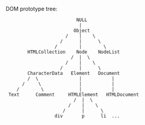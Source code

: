 DOM prototype tree:

                              NULL
                               |
                             Object
                          /    |    \
                        /      |      \
                      /        |        \
            HTMLCollection    Node    NodeList
                            /  |  \
                          /    |    \
                        /      |      \
            CharacterData   Element   Document
            /  \               |           |
          /     \              |           |
        /        \             |           |
     Text      Comment     HTMLElement   HTMLDocument
                             /  |  \
                           /    |    \
                         /      |      \
                      div       p      li  ...
